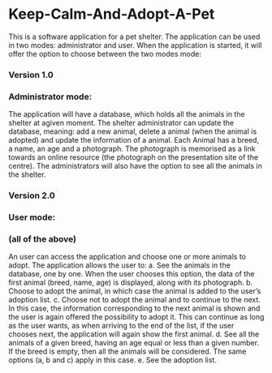 # Keep-Calm-And-Adopt-A-Pet

This is a software application for a pet shelter. The application can
be used in two modes: administrator and user. When the application is started, it will offer the option
to choose between the two modes mode:

### Version 1.0

### Administrator mode:
  The application will have a database, which holds all the animals in the shelter at agiven moment. 
The shelter administrator can update the database, meaning: add a new animal, delete a animal (when the animal 
is adopted) and update the information of a animal. Each Animal has a breed, a name, an age and a photograph. 
The photograph is memorised as a link towards an online resource (the photograph on the presentation
site of the centre). The administrators will also have the option to see all the animals in the shelter.

### Version 2.0

### User mode:
### (all of the above)

  An user can access the application and choose one or more animals to adopt. The application allows the 
user to:
  a. See the animals in the database, one by one. When the user chooses this option, the data of the
first animal (breed, name, age) is displayed, along with its photograph.
  b. Choose to adopt the animal, in which case the animal is added to the user’s adoption list.
  c. Choose not to adopt the animal and to continue to the next. In this case, the information corresponding
to the next animal is shown and the user is again offered the possibility to adopt it. This can continue as
long as the user wants, as when arriving to the end of the list, if the user chooses next, the application
will again show the first animal.
  d. See all the animals of a given breed, having an age equal or less than a given number. If the breed
is empty, then all the animals will be considered. The same options (a, b and c) apply in this case.
  e. See the adoption list.
